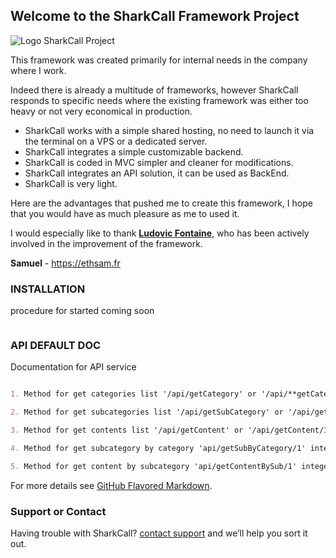 ## Welcome to the SharkCall Framework Project

![Logo SharkCall Project](https://github.com/ethsam/Sharkcall-Framework-with-backend/blob/master/sharkcall-with-backend/logo-SharkCall.png)

This framework was created primarily for internal needs in the company where I work.

Indeed there is already a multitude of frameworks, however SharkCall responds to specific needs where the existing framework was either too heavy or not very economical in production.

- SharkCall works with a simple shared hosting, no need to launch it via the terminal on a VPS or a dedicated server.
- SharkCall integrates a simple customizable backend.
- SharkCall is coded in MVC simpler and cleaner for modifications.
- SharkCall integrates an API solution, it can be used as BackEnd.
- SharkCall is very light.

Here are the advantages that pushed me to create this framework, I hope that you would have as much pleasure as me to used it.


I would especially like to thank **[Ludovic Fontaine](https://github.com/Ludovic974)**, who has been actively involved in the improvement of the framework.

**Samuel** - https://ethsam.fr

### INSTALLATION

procedure for started coming soon

```

```

### API DEFAULT DOC

Documentation for API service

```markdown

1. Method for get categories list '/api/getCategory' or '/api/**getCategory/1' for get single category

2. Method for get subcategories list '/api/getSubCategory' or '/api/getSubCategory/1' for get single subcategory

3. Method for get contents list '/api/getContent' or '/api/getContent/1' for get single content

4. Method for get subcategory by category 'api/getSubByCategory/1' integer is ID of category

5. Method for get content by subcategory 'api/getContentBySub/1' integer is ID of subcategory

```

For more details see [GitHub Flavored Markdown](https://guides.github.com/features/mastering-markdown/).


### Support or Contact

Having trouble with SharkCall? [contact support](https://ethsam.fr) and we’ll help you sort it out.
